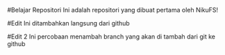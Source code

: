 #Belajar Repositori
Ini adalah repositori yang dibuat pertama oleh NikuFS!

#Edit
Ini ditambahkan langsung dari github

#Edit 2
Ini percobaan menambah branch yang akan di tambah dari git ke github